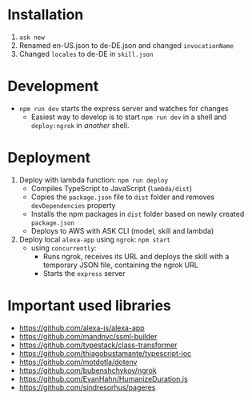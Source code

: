 # Installation
1. `ask new`
2. Renamed en-US.json to de-DE.json and changed `invocationName`
3. Changed `locales` to de-DE in `skill.json`

# Development
* `npm run dev` starts the express server and watches for changes
    * Easiest way to develop is to start `npm run dev` in a shell and `deploy:ngrok` in _another_ shell.

# Deployment
1. Deploy with lambda function: `npm run deploy`
    * Compiles TypeScript to JavaScript (`lambda/dist`)
    * Copies the `package.json` file to `dist` folder and removes `devDependencies` property
    * Installs the npm packages in `dist` folder based on newly created `package.json`
    * Deploys to AWS with ASK CLI (model, skill and lambda)
2. Deploy local `alexa-app` using `ngrok`: `npm start`
    * using `concurrently`:
        * Runs ngrok, receives its URL and deploys the skill with a temporary JSON file, containing the ngrok URL
        * Starts the `express` server

# Important used libraries
* https://github.com/alexa-js/alexa-app
* https://github.com/mandnyc/ssml-builder
* https://github.com/typestack/class-transformer
* https://github.com/thiagobustamante/typescript-ioc
* https://github.com/motdotla/dotenv
* https://github.com/bubenshchykov/ngrok
* https://github.com/EvanHahn/HumanizeDuration.js
* https://github.com/sindresorhus/pageres